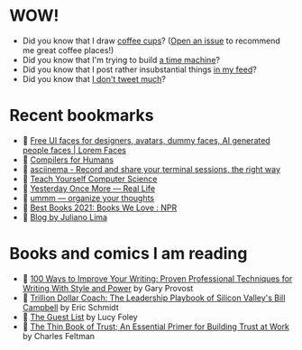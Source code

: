 # WOW!

- Did you know that I draw [coffee cups](https://papercups.mamuso.net/)? ([Open an issue](https://github.com/mamuso/papercups/issues) to recommend me great coffee places!)
- Did you know that I'm trying to build [a time machine](https://github.com/mamuso/fluxcapacitor)?
- Did you know that I post rather insubstantial things [in my feed](https://feed.mamuso.net/)?
- Did you know that [I don't tweet much](https://twitter.com/mamuso)?

# Recent bookmarks

- 👀 [Free UI faces for designers, avatars, dummy faces, AI generated people faces | Lorem Faces](https://loremfaces.com/)
- 👀 [Compilers for Humans](https://www.compilersforhumans.com/)
- 👀 [asciinema - Record and share your terminal sessions, the right way](https://asciinema.org/)
- 👀 [Teach Yourself Computer Science](https://teachyourselfcs.com/)
- 👀 [Yesterday Once More — Real Life](https://reallifemag.com/yesterday-once-more/)
- 👀 [ummm — organize your thoughts](https://www.ummm.co/)
- 👀 [Best Books 2021: Books We Love : NPR](https://apps.npr.org/best-books/#view=covers&year=2021)
- 👀 [Blog by Juliano Lima](https://julianogtz.github.io/my-personal-blog/posts/five-books-that-changed-my-career-as-a-software-engineer)


# Books and comics I am reading

- 📘 [100 Ways to Improve Your Writing: Proven Professional Techniques for Writing With Style and Power](https://www.goodreads.com/book/show/43229424) by Gary Provost
- 📘 [Trillion Dollar Coach: The Leadership Playbook of Silicon Valley's Bill Campbell](https://www.goodreads.com/book/show/42764751) by Eric Schmidt
- 📘 [The Guest List](https://www.goodreads.com/book/show/52656911) by Lucy Foley
- 📘 [The Thin Book of Trust; An Essential Primer for Building Trust at Work](https://www.goodreads.com/book/show/8245275) by Charles Feltman


